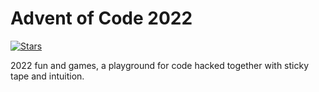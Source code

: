 # Advent of Code 2022

[![Stars](https://img.shields.io/badge/stars%20⭐-10-yellow)](https://adventofcode.com/2022/stats)

2022 fun and games, a playground for code hacked together with sticky tape and intuition.